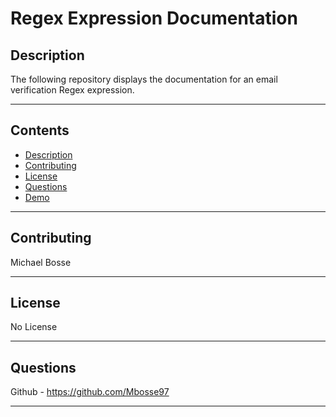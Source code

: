 # Regex Expression Documentation


## Description 
The following repository displays the documentation for an email verification Regex expression. 

---
## Contents
- [Description](#description)
- [Contributing](#contributing)
- [License](#license)
- [Questions](#questions)
- [Demo](#demo)

---
## Contributing
Michael Bosse

---
## License
No License

---
## Questions
Github - https://github.com/Mbosse97 

---